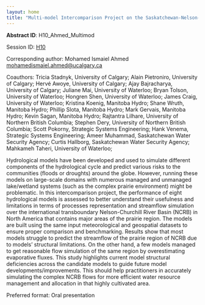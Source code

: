 ```yaml
---
layout: home
title: "Multi-model Intercomparison Project on the Saskatchewan-Nelson-Churchill River Basin (Nelson-MIP) – Phase 1"
---
```



**Abstract ID**: H10_Ahmed_Multimod

Session ID: [H10](.)

Corresponding author: Mohamed Ismaiel Ahmed <a href="mailto:mohamedismaiel.ahmed@ucalgary.ca">mohamedismaiel.ahmed@ucalgary.ca</a>

Coauthors: Tricia Stadnyk, University of Calgary; 
  Alain Pietroniro, University of Calgary; 
  Hervé Awoye, University of Calgary; 
  Ajay Bajracharya, University of Calgary; 
  Juliane Mai, University of Waterloo; 
  Bryan Tolson, University of Waterloo; 
  Hongren Shen, University of Waterloo; 
  James Craig, University of Waterloo; 
  Kristina Koenig, Manitoba Hydro; 
  Shane Wruth, Manitoba Hydro; 
  Phillip Slota, Manitoba Hydro; 
  Mark Gervais, Manitoba Hydro; 
  Kevin Sagan, Manitoba Hydro; 
  Rajtantra Lilhare, University of Northern British Columbia; 
  Stephen Dery, University of Northern British Columbia; 
  Scott Pokorny, Strategic Systems Engineering; 
  Hank Venema, Strategic Systems Engineering; 
  Ameer Muhammad, Saskatchewan Water Security Agency; 
  Curtis Hallborg, Saskatchewan Water Security Agency; 
  Mahkameh Taheri, University of Waterloo; 

Hydrological models have been developed and used to simulate different components of the hydrological cycle and predict various risks to the communities (floods or droughts) around the globe. However, running these models on large-scale domains with numerous managed and unmanaged lake/wetland systems (such as the complex prairie environment) might be problematic. In this intercomparison project, the performance of eight hydrological models is assessed to better understand their usefulness and limitations in terms of processes representation and streamflow simulation over the international transboundary Nelson-Churchill River Basin (NCRB) in North America that contains major areas of the prairie region. The models are built using the same input meteorological and geospatial datasets to ensure proper comparison and benchmarking. Results show that most models struggle to predict the streamflow of the prairie region of NCRB due to models’ structural limitations. On the other hand, a few models managed to get reasonable flow simulation of the same region by overestimating evaporative fluxes. This study highlights current model structural deficiencies across the candidate models to guide future model developments/improvements. This should help practitioners in accurately simulating the complex NCRB flows for more efficient water resource management and allocation in that highly cultivated area.

Preferred format: Oral presentation
